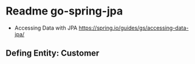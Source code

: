 # Readme go-spring-jpa

* Accessing Data with JPA
  https://spring.io/guides/gs/accessing-data-jpa/

## Defing Entity: Customer

